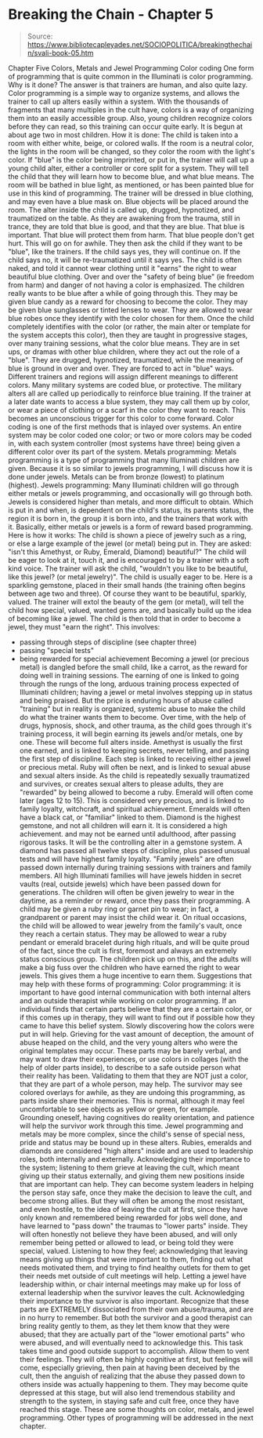# Breaking the Chain - Chapter 5

> Source: https://www.bibliotecapleyades.net/SOCIOPOLITICA/breakingthechain/svali-book-05.htm

Chapter Five
Colors, Metals and Jewel Programming
Color coding
One form of programming that is quite common in the Illuminati is color
programming. Why is it done? The answer is that trainers are human,
and also quite lazy. Color programming is a simple way to organize systems,
and allows the trainer to call up alters easily within a system. With
the thousands of fragments that many multiples in the cult have, colors
is a way of organizing them into an easily accessible group.
Also, young children recognize colors before they can read, so this
training can occur quite early. It is begun at about age two in most
children.
How it is done: The child is taken into a room with either white,
beige, or colored walls. If the room is a neutral color, the lights
in the room will be changed, so they color the room with the light's
color. If "blue" is the color being imprinted, or put in,
the trainer will call up a young child alter, either a controller or
core split for a system. They will tell the child that they will learn
how to become blue, and what blue means. The room will be bathed in
blue light, as mentioned, or has been painted blue for use in this kind
of programming. The trainer will be dressed in blue clothing, and may
even have a blue mask on. Blue objects will be placed around the room.
The alter inside the child is called up, drugged, hypnotized, and traumatized
on the table. As they are awakening from the trauma, still in trance,
they are told that blue is good, and that they are blue. That blue is
important. That blue will protect them from harm. That blue people don't
get hurt. This will go on for awhile.
They then ask the child if they want to be "blue", like the
trainers. If the child says yes, they will continue on. If the child
says no, it will be re-traumatized until it says yes. The child is often
naked, and told it cannot wear clothing until it "earns" the
right to wear beautiful blue clothing. Over and over the "safety
of being blue" (ie freedom from harm) and danger of not having
a color is emphasized. The children really wants to be blue after a
while of going through this. They may be given blue candy as a reward
for choosing to become the color. They may be given blue sunglasses
or tinted lenses to wear. They are allowed to wear blue robes once they
identify with the color chosen for them.
Once the child completely identifies with the color (or rather, the
main alter or template for the system accepts this color), then they
are taught in progressive stages, over many training sessions, what
the color blue means. They are in set ups, or dramas with other blue
children, where they act out the role of a "blue". They are
drugged, hypnotized, traumatized, while the meaning of blue is ground
in over and over. They are forced to act in "blue" ways. Different
trainers and regions will assign different meanings to different colors.
Many military systems are coded blue, or protective. The military alters
all are called up periodically to reinforce blue training. If the trainer
at a later date wants to access a blue system, they may call them up
by color, or wear a piece of clothing or a scarf in the color they want
to reach.
This becomes an unconscious trigger for this color to come forward.
Color coding is one of the first methods that is inlayed over systems.
An entire system may be color coded one color; or two or more colors
may be coded in, with each system controller (most systems have three)
being given a different color over its part of the system.
Metals programming:
Metals programming is a type of programming that many Illuminati children
are given. Because it is so similar to jewels programming, I will discuss
how it is done under jewels. Metals can be from bronze (lowest) to platinum
(highest).
Jewels programming:
Many Illuminati children will go through either metals or jewels programming,
and occasionally will go through both. Jewels is considered higher than
metals, and more difficult to obtain. Which is put in and when, is dependent
on the child's status, its parents status, the region it is born in,
the group it is born into, and the trainers that work with it.
Basically, either metals or jewels is a form of reward based programming.
Here is how it works: The child is shown a piece of jewelry
such as a ring, or else a large example of the jewel (or metal) being
put in. They are asked: "isn't this Amethyst, or Ruby, Emerald,
Diamond) beautiful?" The child will be eager to look at it, touch
it, and is encouraged to by a trainer with a soft kind voice. The trainer
will ask the child, "wouldn't you like to be beautiful, like this
jewel? (or metal jewelry)". The child is usually eager to be. Here
is a sparkling gemstone, placed in their small hands (the training often
begins between age two and three). Of course they want to be beautiful,
sparkly, valued. The trainer will extol the beauty of the gem (or metal),
will tell the child how special, valued, wanted gems are, and basically
build up the idea of becoming like a jewel.
The child is then told that in order to become a jewel, they must "earn
the right". This involves:
- passing through steps of discipline (see chapter three)
- passing "special tests"
- being rewarded for special achievement
Becoming a jewel (or precious metal) is dangled before the small child,
like a carrot, as the reward for doing well in training sessions. The
earning of one is linked to going through the rungs of the long, arduous
training process expected of Illuminati children; having a jewel or
metal involves stepping up in status and being praised. But the price
is enduring hours of abuse called "training" but in reality
is organized, systemic abuse to make the child do what the trainer wants
them to become.
Over time, with the help of drugs, hypnosis, shock, and other trauma,
as the child goes through it's training process, it will begin earning
its jewels and/or metals, one by one. These will become full alters
inside.
Amethyst is usually the first one earned, and is linked to keeping
secrets, never telling, and passing the first step of discipline. Each
step is linked to receiving either a jewel or precious metal.
Ruby will often be next, and is linked to sexual abuse and sexual alters
inside. As the child is repeatedly sexually traumatized and survives,
or creates sexual alters to please adults, they are "rewarded"
by being allowed to become a ruby.
Emerald will often come later (ages 12 to 15). This is considered very
precious, and is linked to family loyalty, witchcraft, and spiritual
achievement. Emeralds will often have a black cat, or "familiar"
linked to them.
Diamond is the highest gemstone, and not all children will earn it.
It is considered a high achievement. and may not be earned until adulthood,
after passing rigorous tasks. It will be the controlling alter in a
gemstone system. A diamond has passed all twelve steps of discipline,
plus passed unusual tests and will have highest family loyalty.
"Family jewels" are often passed down internally during training
sessions with trainers and family members. All high Illuminati families
will have jewels hidden in secret vaults (real, outside jewels) which
have been passed down for generations.
The children will often be given jewelry to wear in the daytime, as
a reminder or reward, once they pass their programming. A child may
be given a ruby ring or garnet pin to wear; in fact, a grandparent or
parent may insist the child wear it. On ritual occasions, the child
will be allowed to wear jewelry from the family's vault, once they reach
a certain status. They may be allowed to wear a ruby pendant or emerald
bracelet during high rituals, and will be quite proud of the fact, since
the cult is first, foremost and always an extremely status conscious
group. The children pick up on this, and the adults will make a big
fuss over the children who have earned the right to wear jewels. This
gives them a huge incentive to earn them.
Suggestions that may help with these forms of programming:
Color programming: it is important to have good internal communication
with both internal alters and an outside therapist while working on
color programming. If an individual finds that certain parts believe
that they are a certain color, or if this comes up in therapy, they
will want to find out if possible how they came to have this belief
system. Slowly discovering how the colors were put in will help. Grieving
for the vast amount of deception, the amount of abuse heaped on the
child, and the very young alters who were the original templates may
occur. These parts may be barely verbal, and may want to draw their
experiences, or use colors in collages (with the help of older parts
inside), to describe to a safe outside person what their reality has
been. Validating to them that they are NOT just a color, that they are
part of a whole person, may help. The survivor may see colored overlays
for awhile, as they are undoing this programming, as parts inside share
their memories. This is normal, although it may feel uncomfortable to
see objects as yellow or green, for example. Grounding oneself, having
cognitives do reality orientation, and patience will help the survivor
work through this time.
Jewel programming and metals
may be more complex, since the
child's sense of special ness, pride and status may be bound up in these
alters. Rubies, emeralds and diamonds are considered "high alters"
inside and are used to leadership roles, both internally and externally.
Acknowledging their importance to the system; listening to them grieve
at leaving the cult, which meant giving up their status externally,
and giving them new positions inside that are important can help. They
can become system leaders in helping the person stay safe, once they
make the decision to leave the cult, and become strong allies. But they
will often be among the most resistant, and even hostile, to the idea
of leaving the cult at first, since they have only known and remembered
being rewarded for jobs well done, and have learned to "pass down"
the traumas to "lower parts" inside. They will often honestly
not believe they have been abused, and will only remember being petted
or allowed to lead, or being told they were special, valued. Listening
to how they feel; acknowledging that leaving means giving up things
that were important to them, finding out what needs motivated them,
and trying to find healthy outlets for them to get their needs met outside
of cult meetings will help. Letting a jewel have leadership within,
or chair internal meetings may make up for loss of external leadership
when the survivor leaves the cult.
Acknowledging their importance to the survivor is also important. Recognize
that these parts are EXTREMELY dissociated from their own abuse/trauma,
and are in no hurry to remember. But both the survivor and a good therapist
can bring reality gently to them, as they let them know that they were
abused; that they are actually part of the "lower emotional parts"
who were abused, and will eventually need to acknowledge this. This
task takes time and good outside support to accomplish. Allow them to
vent their feelings. They will often be highly cognitive at first, but
feelings will come, especially grieving, then pain at having been deceived
by the cult, then the anguish of realizing that the abuse they passed
down to others inside was actually happening to them. They may become
quite depressed at this stage, but will also lend tremendous stability
and strength to the system, in staying safe and cult free, once they
have reached this stage.
These are some thoughts on color, metals, and jewel programming. Other
types of programming will be addressed in the next chapter.
